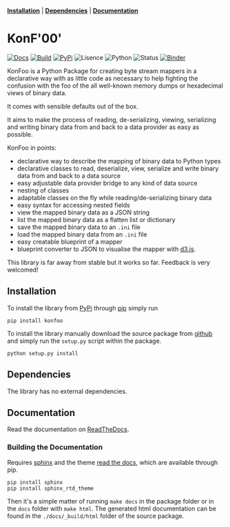 **[Installation](#installation)** |
**[Dependencies](#dependencies)** |
**[Documentation](#documentation)**

# KonF'00'

[![Docs](https://readthedocs.org/projects/konfoo/badge/?version=latest)](https://konfoo.readthedocs.io)
[![Build](https://travis-ci.org/JoeVirtual/KonFoo.svg?branch=master)](https://travis-ci.org/JoeVirtual/KonFoo)
[![PyPi](https://img.shields.io/pypi/v/KonFoo.svg)](https://pypi.org/project/KonFoo)
![Lisence](https://img.shields.io/pypi/l/KonFoo.svg)
![Python](https://img.shields.io/pypi/pyversions/KonFoo.svg)
![Status](https://img.shields.io/pypi/status/KonFoo.svg)
[![Binder](https://mybinder.org/badge.svg)](https://mybinder.org/v2/gh/JoeVirtual/KonFoo/master?filepath=notebooks)

KonFoo is a Python Package for creating byte stream mappers in a declarative
way with as little code as necessary to help fighting the confusion with the
foo of the all well-known memory dumps or hexadecimal views of binary data.

It comes with sensible defaults out of the box.

It aims to make the process of reading, de-serializing, viewing, serializing 
and writing binary data from and back to a data provider as easy as possible.

KonFoo in points:

* declarative way to describe the mapping of binary data to Python types
* declarative classes to read, deserialize, view, serialize and write binary 
  data from and back to a data source
* easy adjustable data provider bridge to any kind of data source
* nesting of classes
* adaptable classes on the fly while reading/de-serializing binary data
* easy syntax for accessing nested fields
* view the mapped binary data as a JSON string
* list the mapped binary data as a flatten list or dictionary
* save the mapped binary data to an `.ini` file
* load the mapped binary data from an `.ini` file
* easy creatable blueprint of a mapper
* blueprint converter to JSON to visualise the mapper with 
  [d3.js](https://d3js.org).

This library is far away from stable but it works so far.
Feedback is very welcomed!


## Installation

To install the library from [PyPi](https://pypi.org) through 
[pip](https://pip.pypa.io) simply run

    pip install konfoo
    

To install the library manually download the source package from 
[github](https://github.com/JoeVirtual/KonFoo) and simply run the `setup.py` 
script within the package.

    python setup.py install


## Dependencies

The library has no external dependencies.


## Documentation

Read the documentation on [ReadTheDocs](https://konfoo.readthedocs.io).

### Building the Documentation

Requires [sphinx](http://www.sphinx-doc.org) and the theme 
[read the docs](https://github.com/snide/sphinx_rtd_theme),
which are available through pip.

    pip install sphinx
    pip install sphinx_rtd_theme
    
Then it's a simple matter of running `make docs` in the package folder or
in the `docs` folder with `make html`. The generated html documentation can be
found in the `./docs/_build/html` folder of the source package.
